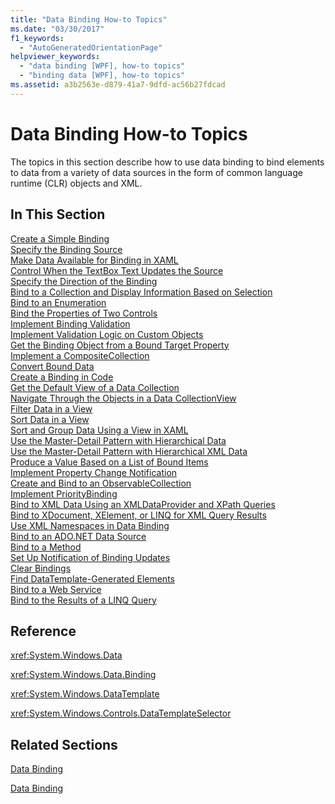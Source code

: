 ```yaml
---
title: "Data Binding How-to Topics"
ms.date: "03/30/2017"
f1_keywords: 
  - "AutoGeneratedOrientationPage"
helpviewer_keywords: 
  - "data binding [WPF], how-to topics"
  - "binding data [WPF], how-to topics"
ms.assetid: a3b2563e-d879-41a7-9dfd-ac56b27fdcad
---
```

# Data Binding How-to Topics
The topics in this section describe how to use data binding to bind elements to data from a variety of data sources in the form of common language runtime (CLR) objects and XML.  
  
## In This Section  
 [Create a Simple Binding](how-to-create-a-simple-binding.md)  
 [Specify the Binding Source](how-to-specify-the-binding-source.md)  
 [Make Data Available for Binding in XAML](how-to-make-data-available-for-binding-in-xaml.md)  
 [Control When the TextBox Text Updates the Source](how-to-control-when-the-textbox-text-updates-the-source.md)  
 [Specify the Direction of the Binding](how-to-specify-the-direction-of-the-binding.md)  
 [Bind to a Collection and Display Information Based on Selection](how-to-bind-to-a-collection-and-display-information-based-on-selection.md)  
 [Bind to an Enumeration](how-to-bind-to-an-enumeration.md)  
 [Bind the Properties of Two Controls](how-to-bind-the-properties-of-two-controls.md)  
 [Implement Binding Validation](how-to-implement-binding-validation.md)  
 [Implement Validation Logic on Custom Objects](how-to-implement-validation-logic-on-custom-objects.md)  
 [Get the Binding Object from a Bound Target Property](how-to-get-the-binding-object-from-a-bound-target-property.md)  
 [Implement a CompositeCollection](how-to-implement-a-compositecollection.md)  
 [Convert Bound Data](how-to-convert-bound-data.md)  
 [Create a Binding in Code](how-to-create-a-binding-in-code.md)  
 [Get the Default View of a Data Collection](how-to-get-the-default-view-of-a-data-collection.md)  
 [Navigate Through the Objects in a Data CollectionView](how-to-navigate-through-the-objects-in-a-data-collectionview.md)  
 [Filter Data in a View](how-to-filter-data-in-a-view.md)  
 [Sort Data in a View](how-to-sort-data-in-a-view.md)  
 [Sort and Group Data Using a View in XAML](how-to-sort-and-group-data-using-a-view-in-xaml.md)  
 [Use the Master-Detail Pattern with Hierarchical Data](how-to-use-the-master-detail-pattern-with-hierarchical-data.md)  
 [Use the Master-Detail Pattern with Hierarchical XML Data](how-to-use-the-master-detail-pattern-with-hierarchical-xml-data.md)  
 [Produce a Value Based on a List of Bound Items](how-to-produce-a-value-based-on-a-list-of-bound-items.md)  
 [Implement Property Change Notification](how-to-implement-property-change-notification.md)  
 [Create and Bind to an ObservableCollection](how-to-create-and-bind-to-an-observablecollection.md)  
 [Implement PriorityBinding](how-to-implement-prioritybinding.md)  
 [Bind to XML Data Using an XMLDataProvider and XPath Queries](how-to-bind-to-xml-data-using-an-xmldataprovider-and-xpath-queries.md)  
 [Bind to XDocument, XElement, or LINQ for XML Query Results](how-to-bind-to-xdocument-xelement-or-linq-for-xml-query-results.md)  
 [Use XML Namespaces in Data Binding](how-to-use-xml-namespaces-in-data-binding.md)  
 [Bind to an ADO.NET Data Source](how-to-bind-to-an-ado-net-data-source.md)  
 [Bind to a Method](how-to-bind-to-a-method.md)  
 [Set Up Notification of Binding Updates](how-to-set-up-notification-of-binding-updates.md)  
 [Clear Bindings](how-to-clear-bindings.md)  
 [Find DataTemplate-Generated Elements](how-to-find-datatemplate-generated-elements.md)  
 [Bind to a Web Service](how-to-bind-to-a-web-service.md)  
 [Bind to the Results of a LINQ Query](how-to-bind-to-the-results-of-a-linq-query.md)  
  
## Reference  
 <xref:System.Windows.Data>  
  
 <xref:System.Windows.Data.Binding>  
  
 <xref:System.Windows.DataTemplate>  
  
 <xref:System.Windows.Controls.DataTemplateSelector>  
  
## Related Sections  
 [Data Binding](data-binding-wpf.md)  
  
 [Data Binding](../advanced/optimizing-performance-data-binding.md)
